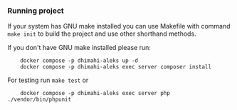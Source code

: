 ### Running project

If your system has GNU make installed you can use Makefile with command `make init` to build the project and use other shorthand methods.

If you don't have GNU make installed please run:
```shell
	docker compose -p dhimahi-aleks up -d
	docker compose -p dhimahi-aleks exec server composer install
```
For testing run `make test`
or
```shell
	docker compose -p dhimahi-aleks exec server php ./vendor/bin/phpunit
```